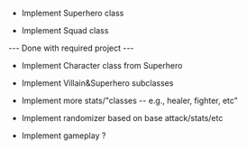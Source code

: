 * Implement Superhero class

* Implement Squad class

--- Done with required project ---

* Implement Character class from Superhero

* Implement Villain&Superhero subclasses

* Implement more stats/"classes -- e.g., healer, fighter, etc"

* Implement randomizer based on base attack/stats/etc

* Implement gameplay ?
